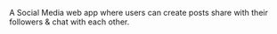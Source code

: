 
A Social Media web app where users can create posts share with their
followers & chat with each other.


